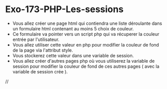 # Exo-173-PHP-Les-sessions

- Vous allez créer une page html qui contiendra une liste déroulante dans un formulaire html contenant au moins 5 choix de couleur.
- Ce formulaire va pointer vers un script php qui va récuperer la couleur entrée par l'utilisateur.
- Vous allez utiliser cette valeur en php pour modifier la couleur de fond de la page via l'attribut style.
- Vous stockerez cette valeur dans une variable de session.
- Vous allez créer d'autres pages php où vous utiliserez la variable de session pour modifier la couleur de fond de ces autres pages ( avec la variable de session crée ).


// 